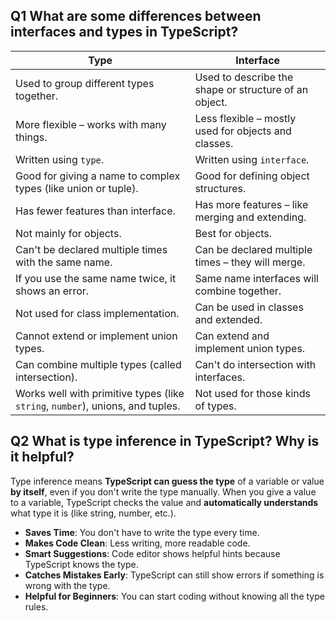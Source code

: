 ## Q1 What are some differences between interfaces and types in TypeScript?

| Type | Interface |
|------|-----------|
| Used to group different types together. | Used to describe the shape or structure of an object. |
| More flexible – works with many things. | Less flexible – mostly used for objects and classes. |
| Written using `type`. | Written using `interface`. |
| Good for giving a name to complex types (like union or tuple). | Good for defining object structures. |
| Has fewer features than interface. | Has more features – like merging and extending. |
| Not mainly for objects. | Best for objects. |
| Can't be declared multiple times with the same name. | Can be declared multiple times – they will merge. |
| If you use the same name twice, it shows an error. | Same name interfaces will combine together. |
| Not used for class implementation. | Can be used in classes and extended. |
| Cannot extend or implement union types. | Can extend and implement union types. |
| Can combine multiple types (called intersection). | Can't do intersection with interfaces. |
| Works well with primitive types (like `string`, `number`), unions, and tuples. | Not used for those kinds of types. |


## Q2 What is type inference in TypeScript? Why is it helpful?

Type inference means **TypeScript can guess the type** of a variable or value **by itself**, even if you don't write the type manually.
When you give a value to a variable, TypeScript checks the value and **automatically understands** what type it is (like string, number, etc.).

- **Saves Time**: You don't have to write the type every time.
- **Makes Code Clean**: Less writing, more readable code.
- **Smart Suggestions**: Code editor shows helpful hints because TypeScript knows the type.
- **Catches Mistakes Early**: TypeScript can still show errors if something is wrong with the type.
- **Helpful for Beginners**: You can start coding without knowing all the type rules.